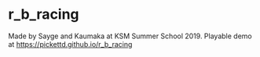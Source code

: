 # r_b_racing
Made by Sayge and Kaumaka at KSM Summer School 2019. Playable demo at https://pickettd.github.io/r_b_racing
